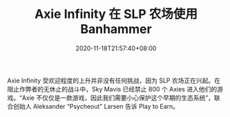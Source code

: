 ﻿---
title: "Axie Infinity 在 SLP 农场使用 Banhammer"
date: 2020-11-18T21:57:40+08:00
lastmod: 2020-11-18T16:45:40+08:00
draft: false
authors: ["Jeremy"]
description: "Axie Infinity 受欢迎程度的上升并非没有任何挑战，因为 SLP 农场正在兴起。在阻止作弊者的无休止的战斗中，Sky Mavis 已经禁止 800 个 Axies 进入他们的游戏。“Axie 不仅仅是一款游戏，因此我们需要小心保护这个早期的生态系统”，联合创始人 Aleksander “Psycheout” Larsen 告诉 Play to Earn。"
featuredImage: "axie-infinity-wields-banhammer-on-slp-farms.png"
tags: ["Strategy Game","策略游戏","Play to Earn"]
categories: ["news"]
news: ["策略游戏"]
weight: 
lightgallery: true
pinned: false
recommend: false
recommend1: false
---

Axie Infinity 受欢迎程度的上升并非没有任何挑战，因为 SLP 农场正在兴起。在阻止作弊者的无休止的战斗中，Sky Mavis 已经禁止 800 个 Axies 进入他们的游戏。“Axie 不仅仅是一款游戏，因此我们需要小心保护这个早期的生态系统”，联合创始人 Aleksander “Psycheout” Larsen 告诉 Play to Earn。

<!--more-->

